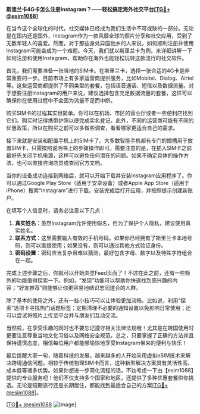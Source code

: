 **斯里兰卡4G卡怎么注册Instagram？——轻松搞定海外社交平台[[TG💪+ @esim1088](https://t.me/s/esim1088)]**

在当今这个全球化的时代，社交媒体已经成为我们生活中不可或缺的一部分。无论是在国内还是国外，Instagram作为一款风靡全球的照片分享和社交应用，受到了无数年轻人的喜爱。然而，对于那些身处异国他乡的人来说，如何顺利注册并使用Instagram可能会成为一个难题。今天，我们就以斯里兰卡为例，来详细讲解一下如何注册和使用Instagram，帮助你在海外也能轻松玩转这款流行的社交软件。

首先，我们需要准备一张当地的SIM卡。在斯里兰卡，选择一张合适的4G卡是非常重要的一步。目前市场上有多家运营商提供服务，比如Mobitel、Dialog、Airtel等。这些运营商都提供了不同类型的套餐，包括语音通话、短信以及数据流量。对于想要注册Instagram的用户来说，建议选择包含充足数据流量的套餐，这样可以确保你在使用过程中不会因为流量不足而中断。

购买SIM卡的过程其实很简单。你可以在机场、市区的营业厅或者一些便利店找到它们。购买时记得携带护照以便完成实名登记。此外，不同的运营商可能有不同的优惠政策，所以在购买之前可以多做些调查，看看哪家更适合自己的需求。

接下来就是安装和配置手机上的SIM卡了。大多数智能手机都有专门的插槽用于放置SIM卡，只需按照说明书上的步骤操作即可。需要注意的是，在插入SIM卡之前最好先关闭手机电源，这样可以避免任何潜在的问题。如果不确定具体的操作方法，也可以直接咨询店员或查阅官方文档。

当你的设备成功连接到网络后，就可以开始下载并安装Instagram应用程序了。你可以通过Google Play Store（适用于安卓设备）或者Apple App Store（适用于iPhone）搜索“Instagram”进行下载。安装完成后打开应用，并按照提示创建新账户。

在填写个人信息时，请务必注意以下几点：

1. **真实姓名**：虽然Instagram允许使用假名，但为了保护个人隐私，建议使用真实姓名。
2. **联系方式**：这里需要输入有效的手机号码。如果你已经拥有了斯里兰卡本地号码，则可以直接使用；如果没有，则可以通过其他方式验证身份。
3. **密码设置**：密码应当复杂且难以猜测，最好包含字母、数字以及特殊字符组合在一起。

完成上述步骤之后，你就可以开始浏览Feed页面了！不过在此之前，还有一些额外的功能值得探索一下。例如，“发现”功能可以帮助你快速找到感兴趣的内容；“好友推荐”则能够让你更容易地结识志同道合的人群。

除了基本的使用之外，还有一些小技巧可以让体验更加流畅。比如说，利用“探索”选项卡寻找热门话题标签；定期清理不必要的通知设置以免影响日常使用；还可以尝试将照片上传至平台并与朋友们互动交流。

当然啦，在享受乐趣的同时也不要忘记遵守相关法律法规哦！尤其是在跨国使用时更要注意尊重当地文化习俗以及网络安全规范。总之，只要掌握了正确的方法并且保持谨慎态度，相信每位用户都能够愉快地享受Instagram带来的便利与快乐！

最后提醒大家一句，随着科技的发展，越来越多的人开始采用虚拟eSIM技术来解决跨境通信问题。相较于传统物理SIM卡而言，这种新型解决方案具有灵活性高、成本低等诸多优势。如果你想进一步简化流程的话，不妨考虑一下由【esim1088】提供的专业服务吧！他们不仅支持多个国家和地区，还提供了多种优惠套餐供你挑选。无论是短期旅行还是长期居住，都能找到最适合自己的方案[[TG💪+ @esim1088](https://t.me/s/esim1088)]。

[[TG💪+ @esim1088](https://t.me/s/esim1088) ![Image](https://i.postimg.cc/4NQfJmqS/Snipaste-2025-05-13-00-14-12.png)]
